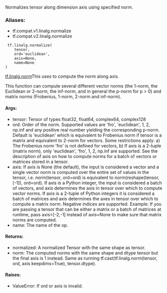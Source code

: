 Normalizes tensor along dimension axis using specified norm.
### Aliases:
- tf.compat.v1.linalg.normalize
- tf.compat.v2.linalg.normalize

```
 tf.linalg.normalize(
    tensor,
    ord='euclidean',
    axis=None,
    name=None
)
```
[tf.linalg.norm](https://tensorflow.google.cn/api_docs/python/tf/norm)This uses  to compute the norm along axis.

This function can compute several different vector norms (the 1-norm, the Euclidean or 2-norm, the inf-norm, and in general the p-norm for p > 0) and matrix norms (Frobenius, 1-norm, 2-norm and inf-norm).
#### Args:
- tensor: Tensor of types float32, float64, complex64, complex128
- ord: Order of the norm. Supported values are 'fro', 'euclidean', 1, 2, np.inf and any positive real number yielding the corresponding p-norm. Default is 'euclidean' which is equivalent to Frobenius norm if tensor is a matrix and equivalent to 2-norm for vectors. Some restrictions apply: a) The Frobenius norm 'fro' is not defined for vectors, b) If axis is a 2-tuple (matrix norm), only 'euclidean', 'fro', 1, 2, np.inf are supported. See the description of axis on how to compute norms for a batch of vectors or matrices stored in a tensor.
- axis: If axis is None (the default), the input is considered a vector and a single vector norm is computed over the entire set of values in the tensor, i.e. norm(tensor, ord=ord) is equivalent to norm(reshape(tensor, [-1]), ord=ord). If axis is a Python integer, the input is considered a batch of vectors, and axis determines the axis in tensor over which to compute vector norms. If axis is a 2-tuple of Python integers it is considered a batch of matrices and axis determines the axes in tensor over which to compute a matrix norm. Negative indices are supported. Example: If you are passing a tensor that can be either a matrix or a batch of matrices at runtime, pass axis=[-2,-1] instead of axis=None to make sure that matrix norms are computed.
- name: The name of the op.
#### Returns:
- normalized: A normalized Tensor with the same shape as tensor.
- norm: The computed norms with the same shape and dtype tensor but the final axis is 1 instead. Same as running tf.cast(tf.linalg.norm(tensor, ord, axis keepdims=True), tensor.dtype).
#### Raises:
- ValueError: If ord or axis is invalid.

